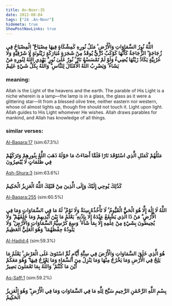```yaml
---
title: An-Noor:35
date: 2012-08-04
tags: ["24 .An-Noor"]
hidemeta: true 
ShowPostNavLinks: true 
---
```

### اللَّهُ نُورُ السَّمَاوَاتِ وَالْأَرْضِ ۚ مَثَلُ نُورِهِ كَمِشْكَاةٍ فِيهَا مِصْبَاحٌ ۖ الْمِصْبَاحُ فِي زُجَاجَةٍ ۖ الزُّجَاجَةُ كَأَنَّهَا كَوْكَبٌ دُرِّيٌّ يُوقَدُ مِنْ شَجَرَةٍ مُبَارَكَةٍ زَيْتُونَةٍ لَا شَرْقِيَّةٍ وَلَا غَرْبِيَّةٍ يَكَادُ زَيْتُهَا يُضِيءُ وَلَوْ لَمْ تَمْسَسْهُ نَارٌ ۚ نُورٌ عَلَىٰ نُورٍ ۗ يَهْدِي اللَّهُ لِنُورِهِ مَنْ يَشَاءُ ۚ وَيَضْرِبُ اللَّهُ الْأَمْثَالَ لِلنَّاسِ ۗ وَاللَّهُ بِكُلِّ شَيْءٍ عَلِيمٌ
### meaning: 
Allah is the Light of the heavens and the earth. The parable of His Light is a niche wherein is a lamp—the lamp is in a glass, the glass as it were a glittering star—lit from a blessed olive tree, neither eastern nor western, whose oil almost lights up, though fire should not touch it. Light upon light. Allah guides to His Light whomever He wishes. Allah draws parables for mankind, and Allah has knowledge of all things.
### similar verses: 

[Al-Baqara:17](/2/17) (sim:67.3%)

### مَثَلُهُمْ كَمَثَلِ الَّذِي اسْتَوْقَدَ نَارًا فَلَمَّا أَضَاءَتْ مَا حَوْلَهُ ذَهَبَ اللَّهُ بِنُورِهِمْ وَتَرَكَهُمْ فِي ظُلُمَاتٍ لَا يُبْصِرُونَ

[Ash-Shura:3](/42/3) (sim:63.6%)

### كَذَٰلِكَ يُوحِي إِلَيْكَ وَإِلَى الَّذِينَ مِنْ قَبْلِكَ اللَّهُ الْعَزِيزُ الْحَكِيمُ

[Al-Baqara:255](/2/255) (sim:60.5%)

### اللَّهُ لَا إِلَٰهَ إِلَّا هُوَ الْحَيُّ الْقَيُّومُ ۚ لَا تَأْخُذُهُ سِنَةٌ وَلَا نَوْمٌ ۚ لَهُ مَا فِي السَّمَاوَاتِ وَمَا فِي الْأَرْضِ ۗ مَنْ ذَا الَّذِي يَشْفَعُ عِنْدَهُ إِلَّا بِإِذْنِهِ ۚ يَعْلَمُ مَا بَيْنَ أَيْدِيهِمْ وَمَا خَلْفَهُمْ ۖ وَلَا يُحِيطُونَ بِشَيْءٍ مِنْ عِلْمِهِ إِلَّا بِمَا شَاءَ ۚ وَسِعَ كُرْسِيُّهُ السَّمَاوَاتِ وَالْأَرْضَ ۖ وَلَا يَئُودُهُ حِفْظُهُمَا ۚ وَهُوَ الْعَلِيُّ الْعَظِيمُ

[Al-Hadid:4](/57/4) (sim:59.3%)

### هُوَ الَّذِي خَلَقَ السَّمَاوَاتِ وَالْأَرْضَ فِي سِتَّةِ أَيَّامٍ ثُمَّ اسْتَوَىٰ عَلَى الْعَرْشِ ۚ يَعْلَمُ مَا يَلِجُ فِي الْأَرْضِ وَمَا يَخْرُجُ مِنْهَا وَمَا يَنْزِلُ مِنَ السَّمَاءِ وَمَا يَعْرُجُ فِيهَا ۖ وَهُوَ مَعَكُمْ أَيْنَ مَا كُنْتُمْ ۚ وَاللَّهُ بِمَا تَعْمَلُونَ بَصِيرٌ

[As-Saff:1](/61/1) (sim:59.2%)

### بِسْمِ اللَّهِ الرَّحْمَٰنِ الرَّحِيمِ سَبَّحَ لِلَّهِ مَا فِي السَّمَاوَاتِ وَمَا فِي الْأَرْضِ ۖ وَهُوَ الْعَزِيزُ الْحَكِيمُ
